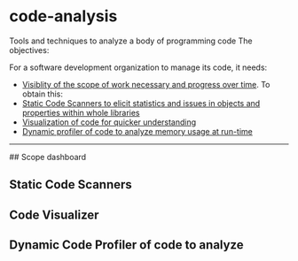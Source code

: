 # code-analysis
Tools and techniques to analyze a body of programming code
The objectives:

For a software development organization to manage its code, it needs:

  * <a href="#ScopeVisiblity"> Visiblity of the scope of work necessary and progress over time</a>. To obtain this:
  * <a href="#CodeScanner"> Static Code Scanners to elicit statistics and issues in objects and properties within whole libraries</a>
  * <a href="#CodeVisualizer"> Visualization of code for quicker understanding</a>
  * <a href="#CodeProfiler"> Dynamic profiler of code to analyze memory usage at run-time</a>


<hr />
## <a name="ScopeVisibility"> Scope dashboard</a>


## <a name="CodeScanner"> Static Code Scanners</a>

## <a name="CodeVisualizer"> Code Visualizer</a>

## <a name="CodeProfiler"> Dynamic Code Profiler of code to analyze</a>
